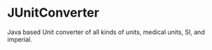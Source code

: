 # JUnitConverter
Java based Unit converter of all kinds of units, medical units, SI, and imperial. 
